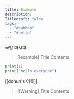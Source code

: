 ```yaml
---
title: Example
description: 
Titledraft: false
tags:
  - "#gukbab"
  - "#hello"
---
```



국밥 마시따


> [!example] Title 
> Contents

``` python
print(1)
print("hello everyone")
```

[[dohun's 어록]]

> [!Warning] Title
> Contents

